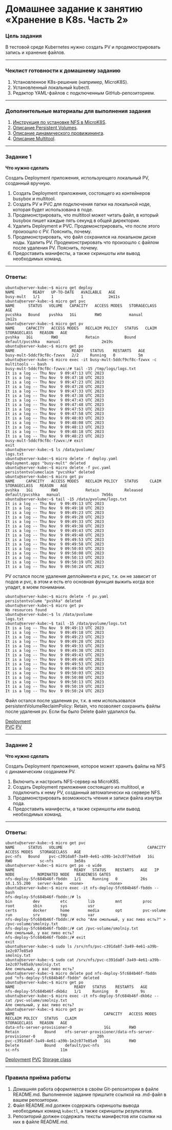 # Домашнее задание к занятию «Хранение в K8s. Часть 2»

### Цель задания

В тестовой среде Kubernetes нужно создать PV и продемострировать запись и хранение файлов.

------

### Чеклист готовности к домашнему заданию

1. Установленное K8s-решение (например, MicroK8S).
2. Установленный локальный kubectl.
3. Редактор YAML-файлов с подключенным GitHub-репозиторием.

------

### Дополнительные материалы для выполнения задания

1. [Инструкция по установке NFS в MicroK8S](https://microk8s.io/docs/nfs). 
2. [Описание Persistent Volumes](https://kubernetes.io/docs/concepts/storage/persistent-volumes/). 
3. [Описание динамического провижининга](https://kubernetes.io/docs/concepts/storage/dynamic-provisioning/). 
4. [Описание Multitool](https://github.com/wbitt/Network-MultiTool).

------

### Задание 1

**Что нужно сделать**

Создать Deployment приложения, использующего локальный PV, созданный вручную.

1. Создать Deployment приложения, состоящего из контейнеров busybox и multitool.
2. Создать PV и PVC для подключения папки на локальной ноде, которая будет использована в поде.
3. Продемонстрировать, что multitool может читать файл, в который busybox пишет каждые пять секунд в общей директории. 
4. Удалить Deployment и PVC. Продемонстрировать, что после этого произошло с PV. Пояснить, почему.
5. Продемонстрировать, что файл сохранился на локальном диске ноды. Удалить PV.  Продемонстрировать что произошло с файлом после удаления PV. Пояснить, почему.
5. Предоставить манифесты, а также скриншоты или вывод необходимых команд.

------

### Ответы:

```
ubuntu@server-kube:~$ micro get deploy
NAME        READY   UP-TO-DATE   AVAILABLE   AGE
busy-mult   1/1     1            1           2m11s
ubuntu@server-kube:~$ micro get pvc
NAME      STATUS   VOLUME   CAPACITY   ACCESS MODES   STORAGECLASS   AGE
pvcshka   Bound    pvshka   1Gi        RWO            manual         2m12s
ubuntu@server-kube:~$ micro get pv
NAME     CAPACITY   ACCESS MODES   RECLAIM POLICY   STATUS   CLAIM             STORAGECLASS   REASON   AGE
pvshka   1Gi        RWO            Retain           Bound    default/pvcshka   manual                  2m19s
ubuntu@server-kube:~$ micro get po
NAME                         READY   STATUS    RESTARTS   AGE
busy-mult-5ddcf9cf8c-fzwvx   2/2     Running   0          5m
ubuntu@server-kube:~$ micro exec -it busy-mult-5ddcf9cf8c-fzwvx -c multitools -- bash
busy-mult-5ddcf9cf8c-fzwvx:/# tail -15 /tmp/logs/logs.txt 
It is a log -- Thu Nov  9 09:47:13 UTC 2023
It is a log -- Thu Nov  9 09:47:18 UTC 2023
It is a log -- Thu Nov  9 09:47:23 UTC 2023
It is a log -- Thu Nov  9 09:47:28 UTC 2023
It is a log -- Thu Nov  9 09:47:33 UTC 2023
It is a log -- Thu Nov  9 09:47:38 UTC 2023
It is a log -- Thu Nov  9 09:47:43 UTC 2023
It is a log -- Thu Nov  9 09:47:48 UTC 2023
It is a log -- Thu Nov  9 09:47:53 UTC 2023
It is a log -- Thu Nov  9 09:47:58 UTC 2023
It is a log -- Thu Nov  9 09:48:03 UTC 2023
It is a log -- Thu Nov  9 09:48:08 UTC 2023
It is a log -- Thu Nov  9 09:48:13 UTC 2023
It is a log -- Thu Nov  9 09:48:18 UTC 2023
It is a log -- Thu Nov  9 09:48:23 UTC 2023
busy-mult-5ddcf9cf8c-fzwvx:/# exit
exit
ubuntu@server-kube:~$ ls /data/pvolume/
logs.txt
ubuntu@server-kube:~$ micro delete -f deploy.yaml 
deployment.apps "busy-mult" deleted
ubuntu@server-kube:~$ micro delete -f pvc.yaml 
persistentvolumeclaim "pvcshka" deleted
ubuntu@server-kube:~$ micro get pv
NAME     CAPACITY   ACCESS MODES   RECLAIM POLICY   STATUS     CLAIM             STORAGECLASS   REASON   AGE
pvshka   1Gi        RWO            Retain           Released   default/pvcshka   manual                  7m56s
ubuntu@server-kube:~$ tail -15 /data/pvolume/logs.txt 
It is a log -- Thu Nov  9 09:49:13 UTC 2023
It is a log -- Thu Nov  9 09:49:18 UTC 2023
It is a log -- Thu Nov  9 09:49:23 UTC 2023
It is a log -- Thu Nov  9 09:49:28 UTC 2023
It is a log -- Thu Nov  9 09:49:33 UTC 2023
It is a log -- Thu Nov  9 09:49:38 UTC 2023
It is a log -- Thu Nov  9 09:49:43 UTC 2023
It is a log -- Thu Nov  9 09:49:48 UTC 2023
It is a log -- Thu Nov  9 09:49:53 UTC 2023
It is a log -- Thu Nov  9 09:49:58 UTC 2023
It is a log -- Thu Nov  9 09:50:03 UTC 2023
It is a log -- Thu Nov  9 09:50:08 UTC 2023
It is a log -- Thu Nov  9 09:50:13 UTC 2023
It is a log -- Thu Nov  9 09:50:19 UTC 2023
It is a log -- Thu Nov  9 09:50:24 UTC 2023    

```
PV остался после удаления деплоймента и pvc, т.к. он не зависит от подов и pvc, в этом и есть его основная функция выжить когда все упадет, в моем понимании.    
```
ubuntu@server-kube:~$ micro delete -f pv.yaml 
persistentvolume "pvshka" deleted
ubuntu@server-kube:~$ micro get pv
No resources found
ubuntu@server-kube:~$ ls /data/pvolume 
logs.txt
ubuntu@server-kube:~$ tail -15 /data/pvolume/logs.txt 
It is a log -- Thu Nov  9 09:49:13 UTC 2023
It is a log -- Thu Nov  9 09:49:18 UTC 2023
It is a log -- Thu Nov  9 09:49:23 UTC 2023
It is a log -- Thu Nov  9 09:49:28 UTC 2023
It is a log -- Thu Nov  9 09:49:33 UTC 2023
It is a log -- Thu Nov  9 09:49:38 UTC 2023
It is a log -- Thu Nov  9 09:49:43 UTC 2023
It is a log -- Thu Nov  9 09:49:48 UTC 2023
It is a log -- Thu Nov  9 09:49:53 UTC 2023
It is a log -- Thu Nov  9 09:49:58 UTC 2023
It is a log -- Thu Nov  9 09:50:03 UTC 2023
It is a log -- Thu Nov  9 09:50:08 UTC 2023
It is a log -- Thu Nov  9 09:50:13 UTC 2023
It is a log -- Thu Nov  9 09:50:19 UTC 2023
It is a log -- Thu Nov  9 09:50:24 UTC 2023
```

Файл остался после удаления pv, т.к. в нем использовался persistentVolumeReclaimPolicy: Retain, что позволяет сохранить файлы после удаления pv. Если бы было Delete файл удалился бы.    

[Deployment](https://github.com/bonanzza-web/kuber-homeworks2.2/blob/main/files/deploy.yaml)    
[PVC](https://github.com/bonanzza-web/kuber-homeworks2.2/blob/main/files/pvc.yaml)
[PV](https://github.com/bonanzza-web/kuber-homeworks2.2/blob/main/files/pv.yaml)

------

### Задание 2

**Что нужно сделать**

Создать Deployment приложения, которое может хранить файлы на NFS с динамическим созданием PV.

1. Включить и настроить NFS-сервер на MicroK8S.
2. Создать Deployment приложения состоящего из multitool, и подключить к нему PV, созданный автоматически на сервере NFS.
3. Продемонстрировать возможность чтения и записи файла изнутри пода. 
4. Предоставить манифесты, а также скриншоты или вывод необходимых команд.

------


### Ответы:

```
ubuntu@server-kube:~$ micro get pvc
NAME      STATUS   VOLUME                                     CAPACITY   ACCESS MODES   STORAGECLASS   AGE
pvc-nfs   Bound    pvc-c391da8f-3a49-4e61-a39b-1e2c077e85a9   1Gi        RWO            sc-nfs         3m58s
ubuntu@server-kube:~$ micro get po -o wide
NAME                          READY   STATUS    RESTARTS   AGE   IP            NODE          NOMINATED NODE   READINESS GATES
nfs-deploy-5fc684b46f-fbddn   1/1     Running   0          26s   10.1.55.200   server-kube   <none>           <none>
ubuntu@server-kube:~$ micro exec -it nfs-deploy-5fc684b46f-fbddn -- bash
nfs-deploy-5fc684b46f-fbddn:/# ls
bin         dev         etc         lib         mnt         proc        root        sbin        sys         usr
certs       docker      home        media       opt         pvc-volume  run         srv         tmp         var
nfs-deploy-5fc684b46f-fbddn:/# echo "Але смольный, у вас пиво есть?" > /pvc-volume/smolniy.txt
nfs-deploy-5fc684b46f-fbddn:/# cat /pvc-volume/smolniy.txt 
Але смольный, у вас пиво есть?
nfs-deploy-5fc684b46f-fbddn:/# exit
exit
ubuntu@server-kube:~$ sudo ls /srv/nfs/pvc-c391da8f-3a49-4e61-a39b-1e2c077e85a9
smolniy.txt
ubuntu@server-kube:~$ sudo cat /srv/nfs/pvc-c391da8f-3a49-4e61-a39b-1e2c077e85a9/smolniy.txt 
Але смольный, у вас пиво есть?
ubuntu@server-kube:~$ micro delete pod nfs-deploy-5fc684b46f-fbddn
pod "nfs-deploy-5fc684b46f-fbddn" deleted
ubuntu@server-kube:~$ micro get po
NAME                          READY   STATUS    RESTARTS   AGE
nfs-deploy-5fc684b46f-dkb6z   1/1     Running   0          9s
ubuntu@server-kube:~$ micro exec -it nfs-deploy-5fc684b46f-dkb6z -- cat /pvc-volume/smolniy.txt
Але смольный, у вас пиво есть?
ubuntu@server-kube:~$ micro get pv
NAME                                       CAPACITY   ACCESS MODES   RECLAIM POLICY   STATUS   CLAIM                                                  STORAGECLASS   REASON   AGE
data-nfs-server-provisioner-0              1Gi        RWO            Retain           Bound    nfs-server-provisioner/data-nfs-server-provisioner-0                           20h
pvc-c391da8f-3a49-4e61-a39b-1e2c077e85a9   1Gi        RWO            Delete           Bound    default/pvc-nfs                                        sc-nfs                  11m
```


[Deployment](https://github.com/bonanzza-web/kuber-homeworks2.2/blob/main/files/deploy2.yaml)
[PVC](https://github.com/bonanzza-web/kuber-homeworks2.2/blob/main/files/pvc2.yaml)
[Storage class](https://github.com/bonanzza-web/kuber-homeworks2.2/blob/main/files/sc.yaml)

------

### Правила приёма работы

1. Домашняя работа оформляется в своём Git-репозитории в файле README.md. Выполненное задание пришлите ссылкой на .md-файл в вашем репозитории.
2. Файл README.md должен содержать скриншоты вывода необходимых команд `kubectl`, а также скриншоты результатов.
3. Репозиторий должен содержать тексты манифестов или ссылки на них в файле README.md.
